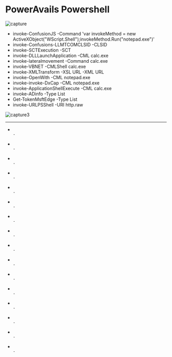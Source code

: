 # PowerAvails Powershell 

![capture](https://user-images.githubusercontent.com/25440152/40957965-4bc331bc-684c-11e8-985d-a50702330232.PNG)

*   invoke-ConfusionJS -Command 'var invokeMethod = new ActiveXObject("WScript.Shell");invokeMethod.Run("notepad.exe")'
*   invoke-Confusions-LLMTCOMCLSID -CLSID 
 *   invoke-SCTExecution -SCT 
  *   invoke-DLLLaunchApplication -CML calc.exe
   *   invoke-lateralmovement -Command calc.exe
   *   invoke-VBNET -CMLShell calc.exe
   *   invoke-XMLTransform -XSL URL -XML URL
   *   invoke-OpenWith -CML notepad.exe
   *   invoke-invoke-DxCap -CML notepad.exe
   *   invoke-ApplicationShellExecute -CML calc.exe  
   *   invoke-ADinfo -Type List    
   *   Get-TokenMsftEdge -Type List    
   *   invoke-URLPSShell -URI http.raw

   ![capture3](https://user-images.githubusercontent.com/25440152/44618407-64c3e580-a875-11e8-9279-da4262184adb.PNG)


----------------------------------------------------------------------------------------
-               								                       								                       								 -
-               								                       								                       								 -
-               								                       								                       								 -
-               								                       								                       								 -
-               								                       								                       								 -
-               								                       								                       								 -
-               								                       								                       								 -
-               								                       								                       								 -
-               								                       								                       								 -
-               								                       								                       								 -
-               								                       								                       								 -
-               								                       								                       								 -
-               								                       								                       								 -
-               								                       								                       								 -
-               								                       								                       								 -
-               								                       								                       								 -


